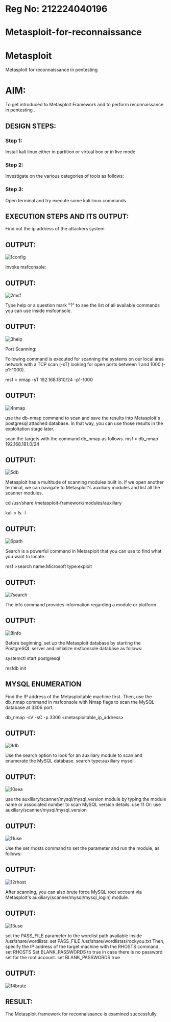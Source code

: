 # Reg No: 212224040196
# Metasploit-for-reconnaissance
# Metasploit
Metasploit for reconnaissance in pentesting

# AIM:

To get introduced to Metasploit Framework and to  perform reconnaissance  in pentesting .

## DESIGN STEPS:

### Step 1:

Install kali linux either in partition or virtual box or in live mode

### Step 2:

Investigate on the various categories of tools as follows:

### Step 3:

Open terminal and try execute some kali linux commands

## EXECUTION STEPS AND ITS OUTPUT:

Find out the ip address of the attackers system

## OUTPUT:

![1config](https://github.com/user-attachments/assets/8782326f-1dce-4231-86d0-9fef6087918a)

Invoke msfconsole:

## OUTPUT:

![2msf](https://github.com/user-attachments/assets/a1c719d1-20c2-4212-a048-94a2ec509f45)

Type help or a question mark "?" to see the list of all available commands you can use inside msfconsole.

## OUTPUT:

![3help](https://github.com/user-attachments/assets/1b854ae9-b533-46bf-9fce-d8b1200e8ab2)

Port Scanning:

Following command is executed for scanning the systems on our local area network with a TCP scan (-sT) looking for open ports between 1 and 1000 (-p1-1000).

msf >  nmap -sT 192.168.1810/24 -p1-1000

## OUTPUT:

![4nmap](https://github.com/user-attachments/assets/c9154807-3823-4bfa-b19d-8bd18f93b42c)


use the db-nmap command to scan and save the results into Metasploit's postgresql attached database. In that way, you can use those results in the exploitation stage later.

scan the targets with the command db_nmap as follows.
msf > db_nmap 192.168.181.0/24

## OUTPUT:

![5db](https://github.com/user-attachments/assets/6c203b16-8f01-40fc-8593-e66b1c338e43)

Metasploit has a multitude of scanning modules built in. If we open another terminal, we can navigate to Metasploit's auxiliary modules and list all the scanner modules.

cd /usr/share /metasploit-framework/modules/auxiliary

kali > ls -l

## OUTPUT:

![6path](https://github.com/user-attachments/assets/cfa43a55-99f7-4441-9233-184cc2766300)

Search is a powerful command in Metasploit that you can use to find what you want to locate. 

msf >search name:Microsoft type:exploit

## OUTPUT:

![7search](https://github.com/user-attachments/assets/14582591-a828-4b5d-aefd-903f5371ccbc)

The info command provides information regarding a module or platform

## OUTPUT:

![8info](https://github.com/user-attachments/assets/ad1cc872-f670-4e4f-b3d5-db92b156cf7c)


Before beginning, set up the Metasploit database by starting the PostgreSQL server and initialize msfconsole database as follows:

systemctl start postgresql

msfdb init

## MYSQL ENUMERATION
Find the IP address of the Metasploitable machine first. Then, use the db_nmap command in msfconsole with Nmap flags to scan the MySQL database at 3306 port.

db_nmap -sV -sC -p 3306 <metasploitable_ip_address>

## OUTPUT:

![9db](https://github.com/user-attachments/assets/a16e833b-c660-448d-81fc-8b7eb0719aa3)

Use the search option to look for an auxiliary module to scan and enumerate the MySQL database.
search type:auxiliary mysql

## OUTPUT:

![10sea](https://github.com/user-attachments/assets/d035c320-df80-4d1d-8685-d649e31f7bfc)

use the auxiliary/scanner/mysql/mysql_version module by typing the module name or associated number to scan MySQL version details.
use 11
Or:
use auxiliary/scanner/mysql/mysql_version

## OUTPUT:

![11use](https://github.com/user-attachments/assets/c0653b81-1879-4bf1-8d1a-547eaf74f91a)


Use the set rhosts command to set the parameter and run the module, as follows:

## OUTPUT:

![12rhost](https://github.com/user-attachments/assets/f9069e93-2089-46b8-8750-d570c120d341)

After scanning, you can also brute force MySQL root account via Metasploit's auxiliary(scanner/mysql/mysql_login) module.

## OUTPUT: 

![13use](https://github.com/user-attachments/assets/eaa45564-75d6-4304-9ba5-4db9355d81a5)

set the PASS_FILE parameter to the wordlist path available inside /usr/share/wordlists:
set PASS_FILE /usr/share/wordlistss/rockyou.txt
Then, specify the IP address of the target machine with the RHOSTS command.
set RHOSTS <metasploitable-ip-address>
Set BLANK_PASSWORDS to true in case there is no password set for the root account.
set BLANK_PASSWORDS true

## OUTPUT: 

![14brute](https://github.com/user-attachments/assets/b5a2a7b0-0913-43f0-93ce-c2ab05462033)


## RESULT:
The Metasploit framework for reconnaissance is  examined successfully
